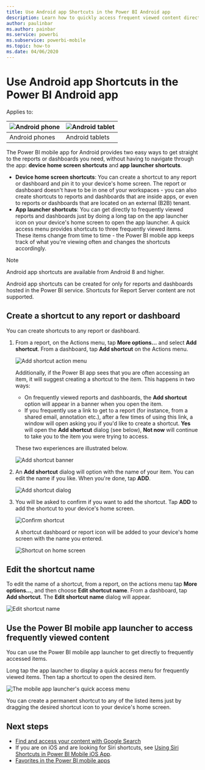 ```yaml
---
title: Use Android app Shortcuts in the Power BI Android app
description: Learn how to quickly access frequent viewed content directly with shortcuts and Google Search.
author: paulinbar
ms.author: painbar
ms.service: powerbi
ms.subservice: powerbi-mobile
ms.topic: how-to
ms.date: 04/06/2020
---
```

# Use Android app Shortcuts in the Power BI Android app

Applies to:

| ![Android phone](./media/mobile-app-quick-access-shortcuts/android-logo-40-px.png) | ![Android tablet](./media/mobile-app-quick-access-shortcuts/android-logo-40-px.png) |
|:--- |:--- |
| Android phones |Android tablets |

The Power BI mobile app for Android provides two easy ways to get straight to the reports or dashboards you need, without having to navigate through the app: **device home screen shortcuts** and **app launcher shortcuts**.
 * **Device home screen shortcuts**: You can create a shortcut to any report or dashboard and pin it to your device's home screen. The report or dashboard doesn't have to be in one of your workspaces - you can also create shortcuts to reports and dashboards that are inside apps, or even to reports or dashboards that are located on an external (B2B) tenant.
 * **App launcher shortcuts**: You can get directly to frequently viewed reports and dashboards just by doing a long tap on the app launcher icon on your device's home screen to open the app launcher. A quick access menu provides shortcuts to three frequently viewed items. These items change from time to time - the Power BI mobile app keeps track of what you're viewing often and changes the shortcuts accordingly.

 >[!NOTE]
 >Android app shortcuts are available from Android 8 and higher.
>
> Android app shortcuts can be created for only for reports and dashboards hosted in the Power BI service. Shortcuts for Report Server content are not supported. 

## Create a shortcut to any report or dashboard

You can create shortcuts to any report or dashboard.

1. From a report, on the Actions menu, tap **More options...** and select **Add shortcut**. From a dashboard, tap **Add shortcut** on the Actions menu.

   ![Add shortcut action menu](media/mobile-app-quick-access-shortcuts/mobile-add-shortcut-action-menu.png)

   Additionally, if the Power BI app sees that you are often accessing an item, it will suggest creating a shortcut to the item. This happens in two ways:
   * On frequently viewed reports and dashboards, the **Add shortcut** option will appear in a banner when you open the item.
   * If you frequently use a link to get to a report (for instance, from a shared email, annotation etc.), after a few times of using this link, a window will open asking you if you'd like to create a shortcut. **Yes** will open the **Add shortcut** dialog (see below), **Not now** will continue to take you to the item you were trying to access.
   
   These two experiences are illustrated below.

   ![Add shortcut banner](media/mobile-app-quick-access-shortcuts/mobile-add-shortcut-banner.png)

 1. An **Add shortcut** dialog will option with the name of your item. You can edit the name if you like. When you're done, tap **ADD**.

    ![Add shortcut dialog](media/mobile-app-quick-access-shortcuts/mobile-add-shortcut-dialog.png)

1. You will be asked to confirm if you want to add the shortcut. Tap **ADD** to add the shortcut to your device's home screen.

   ![Confirm shortcut](media/mobile-app-quick-access-shortcuts/mobile-confirm-shortcut.png)

   A shortcut dashboard or report icon will be added to your device's home screen with the name you entered.

   ![Shortcut on home screen](media/mobile-app-quick-access-shortcuts/mobile-shortcut-on-home-screen.png)

## Edit the shortcut name

To edit the name of a shortcut, from a report, on the actions menu tap **More options...**, and then choose **Edit shortcut name**. From a dashboard, tap **Add shortcut**. The **Edit shortcut name** dialog will appear.

 ![Edit shortcut name](media/mobile-app-quick-access-shortcuts/mobile-edit-shortcut.png)

## Use the Power BI mobile app launcher to access frequently viewed content

You can use the Power BI mobile app launcher to get directly to frequently accessed items.

Long tap the app launcher to display a quick access menu for frequently viewed items. Then tap a shortcut to open the desired item.

![The mobile app launcher's quick access menu](media/mobile-app-quick-access-shortcuts/mobile-shortcut-from-quick-access-menu.png)

You can create a permanent shortcut to any of the listed items just by dragging the desired shortcut icon to your device's home screen.

## Next steps
* [Find and access your content with Google Search](mobile-app-find-access-google-search.md)
* If you are on iOS and are looking for Siri shortcuts, see [Using Siri Shortcuts in Power BI Mobile iOS App](mobile-apps-ios-siri-shortcuts.md).
* [Favorites in the Power BI mobile apps](mobile-apps-favorites.md)
